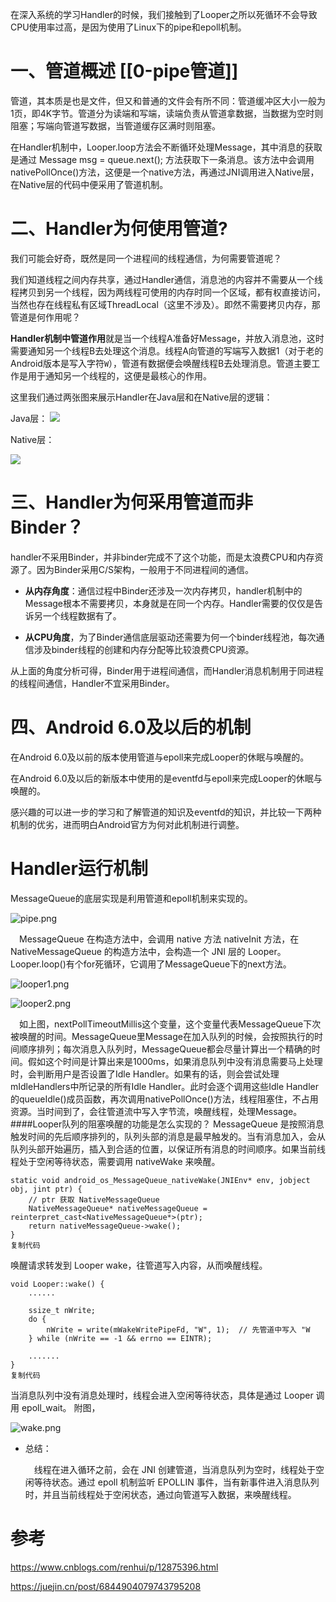 在深入系统的学习Handler的时候，我们接触到了Looper之所以死循环不会导致CPU使用率过高，是因为使用了Linux下的pipe和epoll机制。


# 一、管道概述 [[0-pipe管道]]

管道，其本质是也是文件，但又和普通的文件会有所不同：管道缓冲区大小一般为1页，即4K字节。管道分为读端和写端，读端负责从管道拿数据，当数据为空时则阻塞；写端向管道写数据，当管道缓存区满时则阻塞。

在Handler机制中，Looper.loop方法会不断循环处理Message，其中消息的获取是通过 Message msg = queue.next(); 方法获取下一条消息。该方法中会调用nativePollOnce()方法，这便是一个native方法，再通过JNI调用进入Native层，在Native层的代码中便采用了管道机制。


# 二、Handler为何使用管道?

我们可能会好奇，既然是同一个进程间的线程通信，为何需要管道呢？

我们知道线程之间内存共享，通过Handler通信，消息池的内容并不需要从一个线程拷贝到另一个线程，因为两线程可使用的内存时同一个区域，都有权直接访问，当然也存在线程私有区域ThreadLocal（这里不涉及）。即然不需要拷贝内存，那管道是何作用呢？

**Handler机制中管道作用**就是当一个线程A准备好Message，并放入消息池，这时需要通知另一个线程B去处理这个消息。线程A向管道的写端写入数据1（对于老的Android版本是写入字符`W`），管道有数据便会唤醒线程B去处理消息。管道主要工作是用于通知另一个线程的，这便是最核心的作用。

这里我们通过两张图来展示Handler在Java层和在Native层的逻辑：

Java层：
![](http://wupan.dns.army:5000/wupan/Typora-Picgo-Gitee/raw/branch/master/img/20210721115052.png)


Native层：

![](http://wupan.dns.army:5000/wupan/Typora-Picgo-Gitee/raw/branch/master/img/20210721115133.png)



# 三、Handler为何采用管道而非Binder？

handler不采用Binder，并非binder完成不了这个功能，而是太浪费CPU和内存资源了。因为Binder采用C/S架构，一般用于不同进程间的通信。

- **从内存角度**：通信过程中Binder还涉及一次内存拷贝，handler机制中的Message根本不需要拷贝，本身就是在同一个内存。Handler需要的仅仅是告诉另一个线程数据有了。

- **从CPU角度**，为了Binder通信底层驱动还需要为何一个binder线程池，每次通信涉及binder线程的创建和内存分配等比较浪费CPU资源。

从上面的角度分析可得，Binder用于进程间通信，而Handler消息机制用于同进程的线程间通信，Handler不宜采用Binder。



# 四、Android 6.0及以后的机制

在Android 6.0及以前的版本使用管道与epoll来完成Looper的休眠与唤醒的。

在Android 6.0及以后的新版本中使用的是eventfd与epoll来完成Looper的休眠与唤醒的。

感兴趣的可以进一步的学习和了解管道的知识及eventfd的知识，并比较一下两种机制的优劣，进而明白Android官方为何对此机制进行调整。


# Handler运行机制

MessageQueue的底层实现是利用管道和epoll机制来实现的。



![pipe.png](http://wupan.dns.army:5000/wupan/Typora-Picgo-Gitee/raw/branch/master/img/20210721125059)

 MessageQueue 在构造方法中，会调用 native 方法 nativeInit 方法，在NativeMessageQueue 的构造方法中，会构造一个 JNI 层的 Looper。Looper.loop()有个for死循环，它调用了MessageQueue下的next方法。

![looper1.png](http://wupan.dns.army:5000/wupan/Typora-Picgo-Gitee/raw/branch/master/img/20210721125108)





![looper2.png](http://wupan.dns.army:5000/wupan/Typora-Picgo-Gitee/raw/branch/master/img/20210721125114)

 如上图，nextPollTimeoutMillis这个变量，这个变量代表MessageQueue下次被唤醒的时间。MessageQueue里Message在加入队列的时候，会按照执行的时间顺序排列；每次消息入队列时，MessageQueue都会尽量计算出一个精确的时间。假如这个时间是计算出来是1000ms，如果消息队列中没有消息需要马上处理时，会判断用户是否设置了Idle Handler。如果有的话，则会尝试处理mIdleHandlers中所记录的所有Idle Handler。此时会逐个调用这些Idle Handler的queueIdle()成员函数，再次调用nativePollOnce()方法，线程阻塞住，不占用资源。当时间到了，会往管道流中写入字节流，唤醒线程，处理Message。 ####Looper队列的阻塞唤醒的功能是怎么实现的？ MessageQueue 是按照消息触发时间的先后顺序排列的，队列头部的消息是最早触发的。当有消息加入，会从队列头部开始遍历，插入到合适的位置，以保证所有消息的时间顺序。如果当前线程处于空闲等待状态，需要调用 nativeWake 来唤醒。



```
static void android_os_MessageQueue_nativeWake(JNIEnv* env, jobject obj, jint ptr) {
    // ptr 获取 NativeMessageQueue
    NativeMessageQueue* nativeMessageQueue = reinterpret_cast<NativeMessageQueue*>(ptr);  
    return nativeMessageQueue->wake();  
}
复制代码
```

唤醒请求转发到 Looper wake，往管道写入内容，从而唤醒线程。

```
void Looper::wake() {  
    ......  
  
    ssize_t nWrite;  
    do {
        nWrite = write(mWakeWritePipeFd, "W", 1);  // 先管道中写入 "W
    } while (nWrite == -1 && errno == EINTR);  
  
    .......  
}
复制代码
```

当消息队列中没有消息处理时，线程会进入空闲等待状态，具体是通过 Looper 调用 epoll_wait。 附图，

![wake.png](http://wupan.dns.army:5000/wupan/Typora-Picgo-Gitee/raw/branch/master/img/20210721125123)



- 总结：

   线程在进入循环之前，会在 JNI 创建管道，当消息队列为空时，线程处于空闲等待状态。通过 epoll 机制监听 EPOLLIN 事件，当有新事件进入消息队列时，并且当前线程处于空闲状态，通过向管道写入数据，来唤醒线程。





# 参考
https://www.cnblogs.com/renhui/p/12875396.html

https://juejin.cn/post/6844904079743795208
